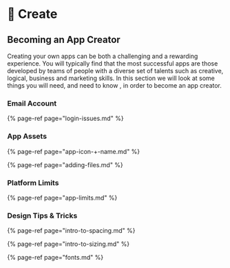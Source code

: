 # 🎨 Create

## Becoming an App Creator

Creating your own apps can be both a challenging and a rewarding experience. You will typically find that the most successful apps are those developed by teams of people with a diverse set of talents such as creative, logical, business and marketing skills. In this section we will look at some things you will need, and need to know , in order to become an app creator.

### Email Account

{% page-ref page="login-issues.md" %}

### App Assets

{% page-ref page="app-icon-+-name.md" %}

{% page-ref page="adding-files.md" %}

### Platform Limits

{% page-ref page="app-limits.md" %}

### Design Tips & Tricks

{% page-ref page="intro-to-spacing.md" %}

{% page-ref page="intro-to-sizing.md" %}

{% page-ref page="fonts.md" %}

